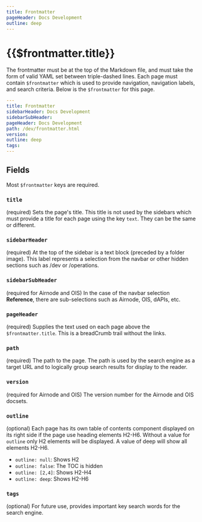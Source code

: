 ```yaml
---
title: Frontmatter
pageHeader: Docs Development
outline: deep
---
```


<PageHeader/>

# {{$frontmatter.title}}

The frontmatter must be at the top of the Markdown file, and must take the form
of valid YAML set between triple-dashed lines. Each page must contain
`$frontmatter` which is used to provide navigation, navigation labels, and
search criteria. Below is the `$frontmatter` for this page.

```yaml
---
title: Frontmatter
sidebarHeader: Docs Development
sidebarSubHeader:
pageHeader: Docs Development
path: /dev/frontmatter.html
version:
outline: deep
tags:
---
```

## Fields

Most `$frontmatter` keys are required.

### `title`

(required) Sets the page's title. This title is not used by the sidebars which
must provide a title for each page using the key `text`. They can be the same or
different.

### `sidebarHeader`

(required) At the top of the sidebar is a text block (preceded by a folder
image). This label represents a selection from the navbar or other hidden
sections such as /dev or /operations.

### `sidebarSubHeader`

(required for Airnode and OIS) In the case of the navbar selection
**Reference**, there are sub-selections such as Airnode, OIS, dAPIs, etc.

### `pageHeader`

(required) Supplies the text used on each page above the `$frontmatter.title`.
This is a breadCrumb trail without the links.

### `path`

(required) The path to the page. The path is used by the search engine as a
target URL and to logically group search results for display to the reader.

### `version`

(required for Airnode and OIS) The version number for the Airnode and OIS
docsets.

### `outline`

(optional) Each page has its own table of contents component displayed on its
right side if the page use heading elements H2-H6. Without a value for `outline`
only H2 elements will be displayed. A value of deep will show all elements
H2-H6.

- `outline: null`: Shows H2
- `outline: false`: The TOC is hidden
- `outline: [2,4]`: Shows H2-H4
- `outline: deep`: Shows H2-H6

### `tags`

(optional) For future use, provides important key search words for the search
engine.
